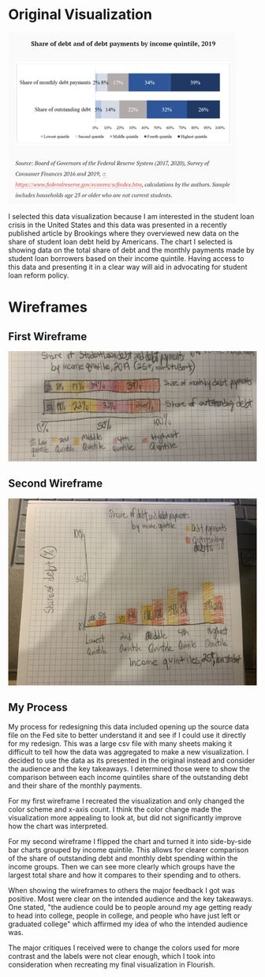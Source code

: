 # Original Visualization
![Original Visualization](Brookings.png)

I selected this data visualization because I am interested in the student loan crisis in the United States and this data was presented in a recently published article by Brookings where they overviewed new data on the share of student loan debt held by Americans. The chart I selected is showing data on the total share of debt and the monthly payments made by student loan borrowers based on their income quintile. Having access to this data and presenting it in a clear way will aid in advocating for student loan reform policy.

# Wireframes
## First Wireframe
![First Wireframe](quintile.jpeg)

## Second Wireframe
![Second Wireframe](barcompate.jpeg)

## My Process
My process for redesigning this data included opening up the source data file on the Fed site to better understand it and see if I could use it directly for my redesign. This was a large csv file with many sheets making it difficult to tell how the data was aggregated to make a new visualization. I decided to use the data as its presented in the original instead and consider the audience and the key takeaways. I determined those were to show the comparison between each income quintiles share of the outstanding debt and their share of the monthly payments.

For my first wireframe I recreated the visualization and only changed the color scheme and x-axis count. I think the color change made the visualization more appealing to look at, but did not significantly improve how the chart was interpreted.

For my second wireframe I flipped the chart and turned it into side-by-side bar charts grouped by income quintile. This allows for clearer comparison of the share of outstanding debt and monthly debt spending within the income groups. Then we can see more clearly which groups have the largest total share and how it compares to their spending and to others.

When showing the wireframes to others the major feedback I got was positive. Most were clear on the intended audience and the key takeaways. One stated, "the audience could be to people around my age getting ready to head into college, people in college, and people who have just left or graduated college" which affirmed my idea of who the intended audience was.

The major critiques I received were to change the colors used for more contrast and the labels were not clear enough, which I took into consideration when recreating my final visualization in Flourish.

<div class="flourish-embed flourish-chart" data-src="visualisation/4400562"><script src="https://public.flourish.studio/resources/embed.js"></script></div>
